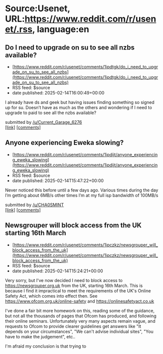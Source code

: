 # Source:Usenet, URL:https://www.reddit.com/r/usenet/.rss, language:en

## Do I need to upgrade on su to see all nzbs available?
 - [https://www.reddit.com/r/usenet/comments/1ipdtgk/do_i_need_to_upgrade_on_su_to_see_all_nzbs](https://www.reddit.com/r/usenet/comments/1ipdtgk/do_i_need_to_upgrade_on_su_to_see_all_nzbs)
 - RSS feed: $source
 - date published: 2025-02-14T16:00:49+00:00

<!-- SC_OFF --><div class="md"><p>I already have ds and geek but having issues finding something so signed up for su. Doesn’t have as much as the others and wondering if I need to upgrade to paid to see all the nzbs available?</p> </div><!-- SC_ON --> &#32; submitted by &#32; <a href="https://www.reddit.com/user/Current_Garage_6276"> /u/Current_Garage_6276 </a> <br/> <span><a href="https://www.reddit.com/r/usenet/comments/1ipdtgk/do_i_need_to_upgrade_on_su_to_see_all_nzbs/">[link]</a></span> &#32; <span><a href="https://www.reddit.com/r/usenet/comments/1ipdtgk/do_i_need_to_upgrade_on_su_to_see_all_nzbs/">[comments]</a></span>

## Anyone experiencing Eweka slowing?
 - [https://www.reddit.com/r/usenet/comments/1ipdijt/anyone_experiencing_eweka_slowing](https://www.reddit.com/r/usenet/comments/1ipdijt/anyone_experiencing_eweka_slowing)
 - RSS feed: $source
 - date published: 2025-02-14T15:47:22+00:00

<!-- SC_OFF --><div class="md"><p>Never noticed this before until a few days ago. Various times during the day I’m getting about 6MB/s other times I’m at my full isp bandwidth of 100MB/s</p> </div><!-- SC_ON --> &#32; submitted by &#32; <a href="https://www.reddit.com/user/CHA0SMINT"> /u/CHA0SMINT </a> <br/> <span><a href="https://www.reddit.com/r/usenet/comments/1ipdijt/anyone_experiencing_eweka_slowing/">[link]</a></span> &#32; <span><a href="https://www.reddit.com/r/usenet/comments/1ipdijt/anyone_experiencing_eweka_slowing/">[comments]</a></span>

## Newsgrouper will block access from the UK starting 16th March
 - [https://www.reddit.com/r/usenet/comments/1ipczkz/newsgrouper_will_block_access_from_the_uk](https://www.reddit.com/r/usenet/comments/1ipczkz/newsgrouper_will_block_access_from_the_uk)
 - RSS feed: $source
 - date published: 2025-02-14T15:24:21+00:00

<!-- SC_OFF --><div class="md"><p>Very sorry, but I&#39;ve now decided I need to block access to <a href="https://newsgrouper.org.uk">https://newsgrouper.org.uk</a> from the UK, starting 16th March. This is because I find it impractical to meet the requirements of the UK&#39;s Online Safety Act, which comes into effect then. See <a href="https://www.ofcom.org.uk/online-safety">https://www.ofcom.org.uk/online-safety</a> and <a href="https://onlinesafetyact.co.uk">https://onlinesafetyact.co.uk</a></p> <p>I&#39;ve done a fair bit more homework on this, reading some of the guidance, but not all the thousands of pages that Ofcom has produced, and following their online seminars. Unfortunately very many aspects remain vague, and requests to Ofcom to provide clearer guidelines get answers like &quot;It depends on your circumstances&quot;, &quot;We can&#39;t advise individual sites&quot;, &quot;You have to make the judgement&quot;, etc..</p> <p>I&#39;m afraid my conclusion is that trying to 

